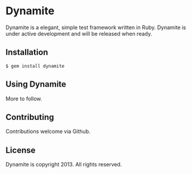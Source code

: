 # Dynamite

Dynamite is a elegant, simple test framework written in Ruby. Dynamite is under active development and will be released when ready.

## Installation

    $ gem install dynamite

## Using Dynamite

More to follow.

## Contributing

Contributions welcome via Github.

## License

Dynamite is copyright 2013. All rights reserved.
